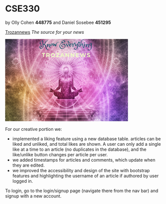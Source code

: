 # CSE330
by Olly Cohen **448775** and Daniel Sosebee **451295**

 [Trozannews](http://ec2-3-136-160-212.us-east-2.compute.amazonaws.com/m3/news.php)
 *The source for your news*

![](/img/trozannews.png)

For our creative portion we:
* implemented a liking feature using a new database table. articles can be liked and unliked, and total likes are shown. A user can only add a single like at a time to an article (no duplicates in the database), and the like/unlike button changes per article per user.
* we added timestamps for articles and comments, which update when they are edited.
* we improved the accessibility and design of the site with bootstrap features and highlighting the username of an article if authored by user logged in.

To login, go to the login/signup page (navigate there from the nav bar) and signup with a new account. 

